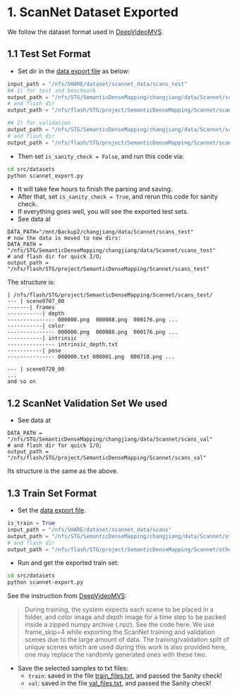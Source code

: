 # 1. ScanNet Dataset Exported
We follow the dataset format used in [DeepVideoMVS](https://github.com/ardaduz/deep-video-mvs).

## 1.1 Test Set Format
- Set dir in the [data export file](src/datasets/scannet_export.py) as below:

```python
input_path = "/nfs/SHARE/dataset/scannet_data/scans_test"
## 1) for test and benchmark
output_path = "/nfs/STG/SemanticDenseMapping/changjiang/data/Scannet/scans_test"
# and flash dir
output_path = "/nfs/flash/STG/project/SemanticDenseMapping/Scannet/scans_test"

## 2) for validation
output_path = "/nfs/STG/SemanticDenseMapping/changjiang/data/Scannet/scans_val"
# and flash dir
output_path = "/nfs/flash/STG/project/SemanticDenseMapping/Scannet/scans_val"
```

- Then set `is_sanity_check = False`, and run this code via:

```bash
cd src/datasets 
python scannet_export.py
```

- It will take few hours to finish the parsing and saving.
- After that, set `is_sanity_check = True`, and rerun this code for sanity check.
- If everything goes well, you will see the exported test sets.
- See data at 
```
DATA_PATH="/mnt/Backup2/changjiang/data/Scannet/scans_test"
# now the data is moved to new dirs:
DATA_PATH = "/nfs/STG/SemanticDenseMapping/changjiang/data/Scannet/scans_test"
# and flash dir for quick I/O;
output_path = "/nfs/flash/STG/project/SemanticDenseMapping/Scannet/scans_test"
```
The structure is:
```
| /nfs/flash/STG/project/SemanticDenseMapping/Scannet/scans_test/
--- | scene0707_00  
-------| frames  
-----------| depth  
--------------- 000000.png  000088.png  000176.png ...   
-----------| color
--------------- 000000.png  000088.png  000176.png ...   
-----------| intrinsic
--------------- intrinsic_depth.txt
-----------| pose
--------------- 000000.txt 000001.png  000710.png ...

--- | scene0720_00
...
and so on

```

## 1.2 ScanNet Validation Set We used

- See data at 
```
DATA_PATH = "/nfs/STG/SemanticDenseMapping/changjiang/data/Scannet/scans_val"
# and flash dir for quick I/O;
output_path = "/nfs/flash/STG/project/SemanticDenseMapping/Scannet/scans_val"
```
Its structure is the same as the above.

## 1.3 Train Set Format
- Set the [data export file](src/datasets/scannet_export.py).

```python
is_train = True
input_path = "/nfs/SHARE/dataset/scannet_data/scans"
output_path = "/nfs/STG/SemanticDenseMapping/changjiang/data/Scannet/other_exported_train/deepvideomvs"
# and flash dir
output_path = "/nfs/flash/STG/project/SemanticDenseMapping/Scannet/other_exported_train/deepvideomvs"
```

- Run and get the exported train set:
```bash
cd src/datasets
python scannet-export.py
```
See the instruction from [DeepVideoMVS](https://github.com/ardaduz/deep-video-mvs):

> During training, the system expects each scene to be placed in a folder, and color image and depth image for a time step to be packed inside a zipped numpy archive (.npz). See the code here. We use frame_skip=4 while exporting the ScanNet training and validation scenes due to the large amount of data. The training/validation split of unique scenes which are used during this work is also provided here, one may replace the randomly generated ones with these two.

- Save the selected samples to txt files:
  - `train`: saved in the file [train_files.txt](splits/scannetv2/scannet_mea1_npz/train_files.txt), and passed the Sanity check!
  - `val`: saved in the file [val_files.txt](splits/scannetv2/scannet_mea1_npz/val_files.txt), and passed the Sanity check!

